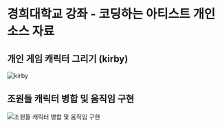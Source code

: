 # 경희대학교 강좌 - 코딩하는 아티스트 개인 소스 자료

## 개인 게임 캐릭터 그리기 (kirby)

![kirby](https://github.com/yeonpm/coa/images/kirby-output.png)

## 조원들 캐릭터 병합 및 움직임 구현

![조원들 캐릭터 병합 및 움직임 구현](https://github.com/yeonpm/coa/images/merged-characters.gif)
